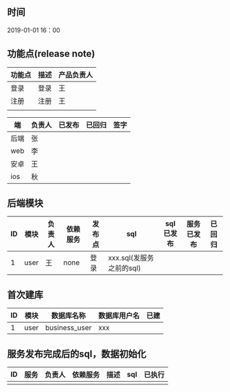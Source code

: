 ## 时间
2019-01-01 16：00


## 功能点(release note)

| 功能点 | 描述 | 产品负责人 |
| ------ | ---- | ---------- |
|  登录   |   登录   |     王       |
|  注册      | 注册     |      王      |
|        |      |            |



| 端   | 负责人 | 已发布 | 已回归 | 签字 |
| ---- | ------ | ------ | ------ | ---- |
| 后端 |    张    |        |        |      |
| web  |  李      |        |        |      |
| 安卓 |    王    |        |        |      |
| ios  |  秋      |        |        |      |

##  后端模块

| ID   | 模块 | 负责人 | 依赖服务 | 发布点 | sql  | sql 已发布 | 服务已发布 | 已回归 |
| ---- | ---- | ------ | -------- | ------ | ---- | ---------- | ---------- | ------ |
| 1    |  user    |   王     |   none       |   登录     |   xxx.sql(发服务之前的sql)   |            |            |        |



## 首次建库

| ID   | 模块 | 数据库名称 | 数据库用户名 | 已建 |
| ---- | ---- | ---------- | ------------ | ---- |
| 1    |   user   |    business_user        |     xxx         |      |


## 服务发布完成后的sql，数据初始化

| ID   | 服务 | 负责人 | 依赖服务 | 描述 | sql  | 已执行 |
| ---- | ---- | ------ | -------- | ---- | ---- | ------ |
|      |      |        |          |      |      |        |

